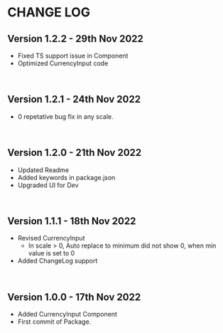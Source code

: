 # **CHANGE LOG**

## Version 1.2.2 - 29th Nov 2022

- Fixed TS support issue in Component
- Optimized CurrencyInput code

<br/>

## Version 1.2.1 - 24th Nov 2022

- 0 repetative bug fix in any scale.

<br/>

## Version 1.2.0 - 21th Nov 2022

- Updated Readme
- Added keywords in package.json
- Upgraded UI for Dev

<br/>

## Version 1.1.1 - 18th Nov 2022

- Revised CurrencyInput 
    - In scale > 0, Auto replace to minimum did not show 0, when min value is set to 0
- Added ChangeLog support

<br/>

## Version 1.0.0 - 17th Nov 2022

- Added CurrencyInput Component
- First commit of Package.